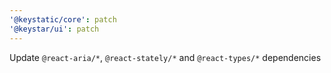 ```yaml
---
'@keystatic/core': patch
'@keystar/ui': patch
---
```


Update `@react-aria/*`, `@react-stately/*` and `@react-types/*` dependencies
